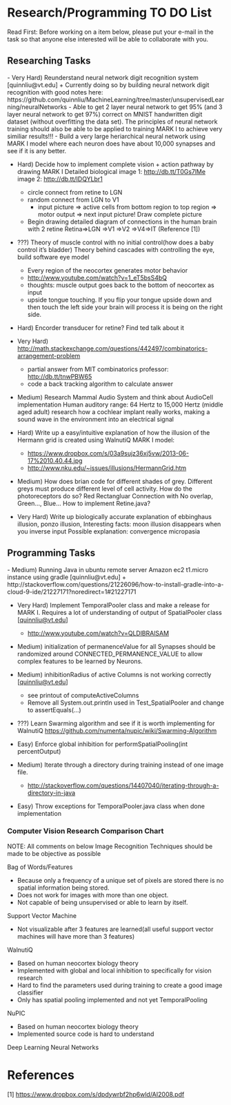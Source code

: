 Research/Programming TO DO List
===============================
Read First: Before working on a item below, please put your e-mail in the task so that anyone else interested 
will be able to collaborate with you.

<h2>Researching Tasks</h2>  
  - Very Hard) Reunderstand neural network digit recognition system [quinnliu@vt.edu]
    + Currently doing so by building neural network digit recognition with good notes here:
    https://github.com/quinnliu/MachineLearning/tree/master/unsupervisedLearning/neuralNetworks
      - Able to get 2 layer neural network to get 95% (and 3 layer neural network to get 97%) correct on MNIST handwritten digit 
      dataset (without overfitting the data set). The principles of neural network training should also be able to be applied to training MARK I to achieve very similiar results!!!
      - Build a very large heriarchical neural network using MARK I model where each neuron does have about 10,000 synapses
      and see if it is any better.

  - Hard) Decide how to implement complete vision + action pathway by drawing MARK I
	  Detailed biological image 1: http://db.tt/T0Gs7lMe image 2: http://db.tt/IDQYLbr1 
	  + circle connect from retine to LGN    
    + random connect from LGN to V1
	  + input picture => active cells from bottom region to top region => motor output => next 
	  input picture! Draw complete picture
    + Begin drawing detailed diagram of connections in the human brain with 2 retine
	  Retina=>LGN =>V1 =>V2 =>V4=>IT (Reference [1]) 

  - ???) Theory of muscle control with no initial control(how does a baby control it’s bladder)
    Theory behind cascades with controlling the eye, build software eye model
    + Every region of the neocortex generates motor behavior
    + http://www.youtube.com/watch?v=1_eT5bsS4bQ
    + thoughts: muscle output goes back to the bottom of neocortex as input
    + upside tongue touching. If you flip your tongue upside down and then touch the left side your brain will process it is being on the right side. 

  - Hard) Encorder transducer for retine? Find ted talk about it

  - Very Hard) http://math.stackexchange.com/questions/442497/combinatorics-arrangement-problem
    + partial answer from MIT combinatorics professor: http://db.tt/tnwPBW65
    + code a back tracking algorithm to calculate answer 

  - Medium) Research Mammal Audio System and think about AudioCell implementation
    Human auditory range: 64 Hertz to 15,000 Hertz (middle aged adult) research how a cochlear implant really
    works, making a sound wave in the environment into an electrical signal

  - Hard) Write up a easy/intuitive explanation of how the illusion of the Hermann grid is created
    using WalnutiQ MARK I model:
    + https://www.dropbox.com/s/03a9sujz36xj5vw/2013-06-17%2010.40.44.jpg
    + http://www.nku.edu/~issues/illusions/HermannGrid.htm

  - Medium) How does brian code for different shades of grey. Different greys must produce 
    different level of cell activity. How do the photoreceptors do so? Red Rectangluar
    Connection with No overlap, Green..., Blue... How to implement Retine.java?

  - Very Hard) Write up biologically accurate explanation of ebbinghaus illusion, ponzo illusion,
	  Interesting facts: moon illusion disappears when you inverse input
	  Possible explanation: convergence micropasia

<h2>Programming Tasks</h2>
  - Medium) Running Java in ubuntu remote server Amazon ec2 t1.micro instance using gradle [quinnliu@vt.edu]
    + http://stackoverflow.com/questions/21226096/how-to-install-gradle-into-a-cloud-9-ide/21227171?noredirect=1#21227171

  - Very Hard) Implement TemporalPooler class and make a release for MARK I. Requires a lot of understanding of output of SpatialPooler class [quinnliu@vt.edu]
    + http://www.youtube.com/watch?v=QLDlBRAlSAM

  - Medium) initialization of permanenceValue for all Synapses should be randomized around CONNECTED_PERMANENCE_VALUE to allow complex features to be learned by Neurons.

  - Medium) inhibitionRadius of active Columns is not working correctly [quinnliu@vt.edu]
    + see printout of computeActiveColumns
    + Remove all System.out.println used in Test_SpatialPooler and change to assertEquals(...)

  - ???) Learn Swarming algorithm and see if it is worth implementing for WalnutiQ 
  https://github.com/numenta/nupic/wiki/Swarming-Algorithm

  - Easy) Enforce global inhibition for performSpatialPooling(int percentOutput)
	
  - Medium) Iterate through a directory during training instead of one image file. 
	  + http://stackoverflow.com/questions/14407040/iterating-through-a-directory-in-java

  - Easy) Throw exceptions for TemporalPooler.java class when done implementation

<h3>Computer Vision Research Comparison Chart</h3>

NOTE: All comments on below Image Recognition Techniques should be made to be objective as possible

Bag of Words/Features
  - Because only a frequency of a unique set of pixels are stored there is no spatial information being stored.
  - Does not work for images with more than one object.
  - Not capable of being unsupervised or able to learn by itself.

Support Vector Machine
  - Not visualizable after 3 features are learned(all useful support vector machines will have more than 3 features)

WalnutiQ 
  - Based on human neocortex biology theory
  - Implemented with global and local inhibition to specifically for vision research
  - Hard to find the parameters used during training to create a good image classifier
  - Only has spatial pooling implemented and not yet TemporalPooling

NuPIC
  - Based on human neocortex biology theory
  - Implemented source code is hard to understand
  
Deep Learning Neural Networks

References
==========
[1] https://www.dropbox.com/s/dpdywrbf2hp6wld/AI2008.pdf